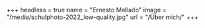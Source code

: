 +++
headless = true
name = "Ernesto Mellado"
image = "/media/schulphoto-2022_low-quality.jpg"
url = "/Über mich/"
+++
